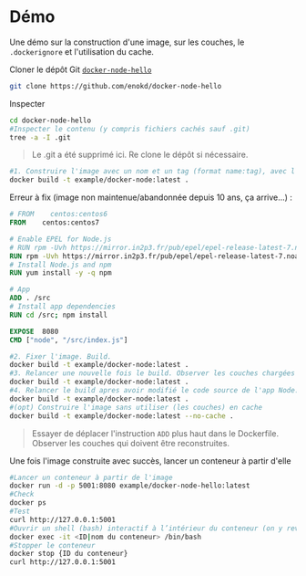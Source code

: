 # Démo

Une démo sur la construction d'une image, sur les couches, le `.dockerignore` et l'utilisation du cache.

Cloner le dépôt Git [`docker-node-hello`](https://github.com/enokd/docker-node-hello)

~~~bash
git clone https://github.com/enokd/docker-node-hello
~~~

Inspecter

~~~bash
cd docker-node-hello
#Inspecter le contenu (y compris fichiers cachés sauf .git)
tree -a -I .git
~~~

> Le .git a été supprimé ici. Re clone le dépôt si nécessaire.

~~~bash
#1. Construire l'image avec un nom et un tag (format name:tag), avec l'option -t
docker build -t example/docker-node:latest .
~~~

Erreur à fix (image non maintenue/abandonnée depuis 10 ans, ça arrive...) :

~~~dockerfile
# FROM    centos:centos6
FROM    centos:centos7 

# Enable EPEL for Node.js
# RUN rpm -Uvh https://mirror.in2p3.fr/pub/epel/epel-release-latest-7.noarch.rpm
RUN rpm -Uvh https://mirror.in2p3.fr/pub/epel/epel-release-latest-7.noarch.rpm
# Install Node.js and npm
RUN yum install -y -q npm

# App
ADD . /src
# Install app dependencies
RUN cd /src; npm install

EXPOSE  8080
CMD ["node", "/src/index.js"]
~~~

~~~bash
#2. Fixer l'image. Build.
docker build -t example/docker-node:latest .
#3. Relancer une nouvelle fois le build. Observer les couches chargées à partir du cache
docker build -t example/docker-node:latest .
#4. Relancer le build apres avoir modifié le code source de l'app Node.js. Observer les couches rechargées depuis le cache
docker build -t example/docker-node:latest .
#(opt) Construire l'image sans utiliser (les couches) en cache
docker build -t example/docker-node:latest --no-cache .
~~~

> Essayer de déplacer l'instruction `ADD` plus haut dans le Dockerfile. Observer les couches qui doivent être reconstruites.

Une fois l'image construite avec succès, lancer un conteneur à partir d'elle

~~~bash
#Lancer un conteneur à partir de l'image
docker run -d -p 5001:8080 example/docker-node-hello:latest
#Check
docker ps
#Test
curl http://127.0.0.1:5001
#Ouvrir un shell (bash) interactif à l’intérieur du conteneur (on y reviendra)
docker exec -it <ID|nom du conteneur> /bin/bash
#Stopper le conteneur
docker stop {ID du conteneur}
curl http://127.0.0.1:5001
~~~